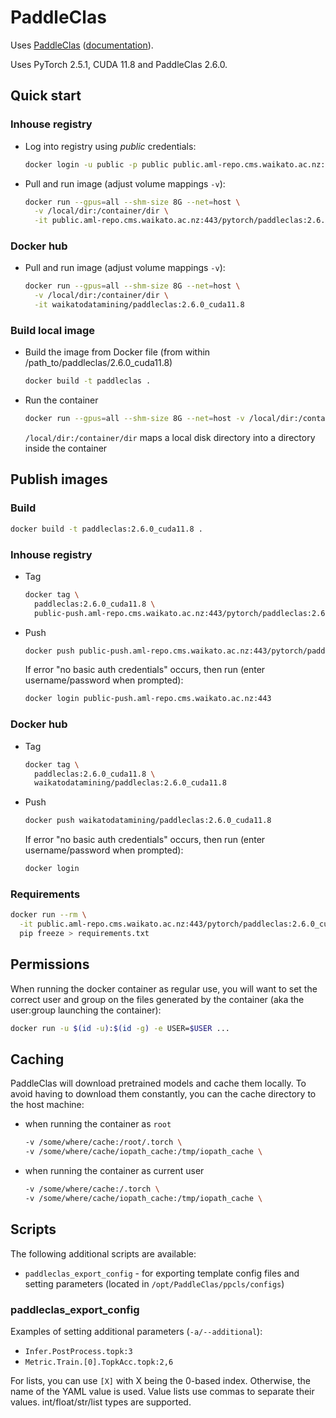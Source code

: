 # PaddleClas

Uses [PaddleClas](https://github.com/PaddlePaddle/PaddleClas) ([documentation](https://paddleclas.readthedocs.io/en/latest/)). 

Uses PyTorch 2.5.1, CUDA 11.8 and PaddleClas 2.6.0.

## Quick start

### Inhouse registry

* Log into registry using *public* credentials:

  ```bash
  docker login -u public -p public public.aml-repo.cms.waikato.ac.nz:443 
  ```

* Pull and run image (adjust volume mappings `-v`):

  ```bash
  docker run --gpus=all --shm-size 8G --net=host \
    -v /local/dir:/container/dir \
    -it public.aml-repo.cms.waikato.ac.nz:443/pytorch/paddleclas:2.6.0_cuda11.8
  ```

### Docker hub

* Pull and run image (adjust volume mappings `-v`):

  ```bash
  docker run --gpus=all --shm-size 8G --net=host \
    -v /local/dir:/container/dir \
    -it waikatodatamining/paddleclas:2.6.0_cuda11.8
  ```

### Build local image

* Build the image from Docker file (from within /path_to/paddleclas/2.6.0_cuda11.8)

  ```bash
  docker build -t paddleclas .
  ```
  
* Run the container

  ```bash
  docker run --gpus=all --shm-size 8G --net=host -v /local/dir:/container/dir -it paddleclas
  ```
  `/local/dir:/container/dir` maps a local disk directory into a directory inside the container


## Publish images

### Build

```bash
docker build -t paddleclas:2.6.0_cuda11.8 .
```

### Inhouse registry  

* Tag

  ```bash
  docker tag \
    paddleclas:2.6.0_cuda11.8 \
    public-push.aml-repo.cms.waikato.ac.nz:443/pytorch/paddleclas:2.6.0_cuda11.8
  ```
  
* Push

  ```bash
  docker push public-push.aml-repo.cms.waikato.ac.nz:443/pytorch/paddleclas:2.6.0_cuda11.8
  ```
  If error "no basic auth credentials" occurs, then run (enter username/password when prompted):
  
  ```bash
  docker login public-push.aml-repo.cms.waikato.ac.nz:443
  ```

### Docker hub  

* Tag

  ```bash
  docker tag \
    paddleclas:2.6.0_cuda11.8 \
    waikatodatamining/paddleclas:2.6.0_cuda11.8
  ```
  
* Push

  ```bash
  docker push waikatodatamining/paddleclas:2.6.0_cuda11.8
  ```
  If error "no basic auth credentials" occurs, then run (enter username/password when prompted):
  
  ```bash
  docker login
  ``` 


### Requirements

```bash
docker run --rm \
  -it public.aml-repo.cms.waikato.ac.nz:443/pytorch/paddleclas:2.6.0_cuda11.8 \
  pip freeze > requirements.txt
```


## Permissions

When running the docker container as regular use, you will want to set the correct
user and group on the files generated by the container (aka the user:group launching
the container):

```bash
docker run -u $(id -u):$(id -g) -e USER=$USER ...
```

## Caching

PaddleClas will download pretrained models and cache them locally. To avoid having
to download them constantly, you can the cache directory to the host machine:

* when running the container as `root`

  ```bash
  -v /some/where/cache:/root/.torch \
  -v /some/where/cache/iopath_cache:/tmp/iopath_cache \
  ```

* when running the container as current user

  ```bash
  -v /some/where/cache:/.torch \
  -v /some/where/cache/iopath_cache:/tmp/iopath_cache \
  ```


## Scripts

The following additional scripts are available:

* `paddleclas_export_config` - for exporting template config files and setting parameters (located in `/opt/PaddleClas/ppcls/configs`)

### paddleclas_export_config

Examples of setting additional parameters (`-a/--additional`):

* `Infer.PostProcess.topk:3`
* `Metric.Train.[0].TopkAcc.topk:2,6`

For lists, you can use `[X]` with X being the 0-based index. Otherwise, the
name of the YAML value is used. Value lists use commas to separate their values. 
int/float/str/list types are supported.
